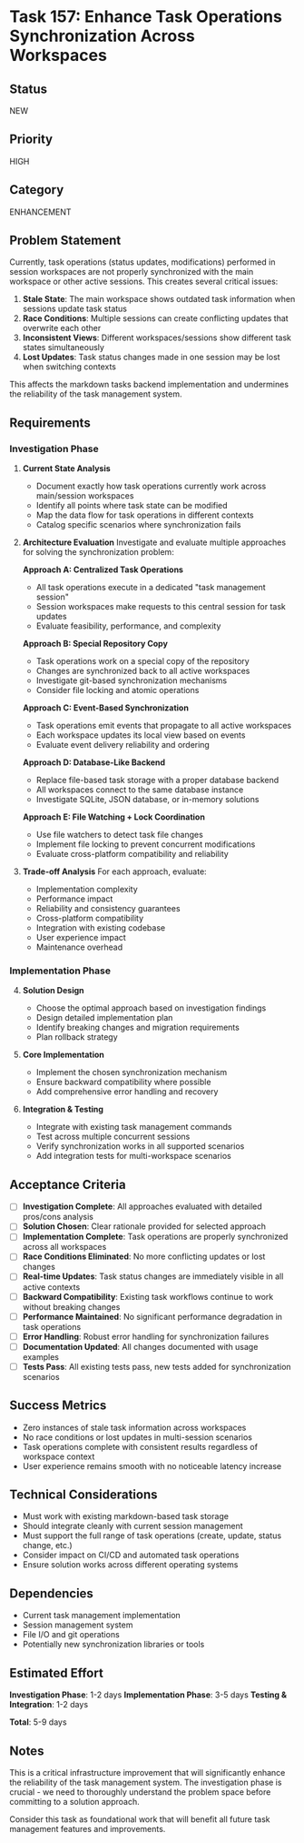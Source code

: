 # Task 157: Enhance Task Operations Synchronization Across Workspaces

## Status

NEW

## Priority

HIGH

## Category

ENHANCEMENT

## Problem Statement

Currently, task operations (status updates, modifications) performed in session workspaces are not properly synchronized with the main workspace or other active sessions. This creates several critical issues:

1. **Stale State**: The main workspace shows outdated task information when sessions update task status
2. **Race Conditions**: Multiple sessions can create conflicting updates that overwrite each other
3. **Inconsistent Views**: Different workspaces/sessions show different task states simultaneously
4. **Lost Updates**: Task status changes made in one session may be lost when switching contexts

This affects the markdown tasks backend implementation and undermines the reliability of the task management system.

## Requirements

### Investigation Phase

1. **Current State Analysis**

   - Document exactly how task operations currently work across main/session workspaces
   - Identify all points where task state can be modified
   - Map the data flow for task operations in different contexts
   - Catalog specific scenarios where synchronization fails

2. **Architecture Evaluation**
   Investigate and evaluate multiple approaches for solving the synchronization problem:

   **Approach A: Centralized Task Operations**

   - All task operations execute in a dedicated "task management session"
   - Session workspaces make requests to this central session for task updates
   - Evaluate feasibility, performance, and complexity

   **Approach B: Special Repository Copy**

   - Task operations work on a special copy of the repository
   - Changes are synchronized back to all active workspaces
   - Investigate git-based synchronization mechanisms
   - Consider file locking and atomic operations

   **Approach C: Event-Based Synchronization**

   - Task operations emit events that propagate to all active workspaces
   - Each workspace updates its local view based on events
   - Evaluate event delivery reliability and ordering

   **Approach D: Database-Like Backend**

   - Replace file-based task storage with a proper database backend
   - All workspaces connect to the same database instance
   - Investigate SQLite, JSON database, or in-memory solutions

   **Approach E: File Watching + Lock Coordination**

   - Use file watchers to detect task file changes
   - Implement file locking to prevent concurrent modifications
   - Evaluate cross-platform compatibility and reliability

3. **Trade-off Analysis**
   For each approach, evaluate:
   - Implementation complexity
   - Performance impact
   - Reliability and consistency guarantees
   - Cross-platform compatibility
   - Integration with existing codebase
   - User experience impact
   - Maintenance overhead

### Implementation Phase

4. **Solution Design**

   - Choose the optimal approach based on investigation findings
   - Design detailed implementation plan
   - Identify breaking changes and migration requirements
   - Plan rollback strategy

5. **Core Implementation**

   - Implement the chosen synchronization mechanism
   - Ensure backward compatibility where possible
   - Add comprehensive error handling and recovery

6. **Integration & Testing**
   - Integrate with existing task management commands
   - Test across multiple concurrent sessions
   - Verify synchronization works in all supported scenarios
   - Add integration tests for multi-workspace scenarios

## Acceptance Criteria

- [ ] **Investigation Complete**: All approaches evaluated with detailed pros/cons analysis
- [ ] **Solution Chosen**: Clear rationale provided for selected approach
- [ ] **Implementation Complete**: Task operations are properly synchronized across all workspaces
- [ ] **Race Conditions Eliminated**: No more conflicting updates or lost changes
- [ ] **Real-time Updates**: Task status changes are immediately visible in all active contexts
- [ ] **Backward Compatibility**: Existing task workflows continue to work without breaking changes
- [ ] **Performance Maintained**: No significant performance degradation in task operations
- [ ] **Error Handling**: Robust error handling for synchronization failures
- [ ] **Documentation Updated**: All changes documented with usage examples
- [ ] **Tests Pass**: All existing tests pass, new tests added for synchronization scenarios

## Success Metrics

- Zero instances of stale task information across workspaces
- No race conditions or lost updates in multi-session scenarios
- Task operations complete with consistent results regardless of workspace context
- User experience remains smooth with no noticeable latency increase

## Technical Considerations

- Must work with existing markdown-based task storage
- Should integrate cleanly with current session management
- Must support the full range of task operations (create, update, status change, etc.)
- Consider impact on CI/CD and automated task operations
- Ensure solution works across different operating systems

## Dependencies

- Current task management implementation
- Session management system
- File I/O and git operations
- Potentially new synchronization libraries or tools

## Estimated Effort

**Investigation Phase**: 1-2 days
**Implementation Phase**: 3-5 days
**Testing & Integration**: 1-2 days

**Total**: 5-9 days

## Notes

This is a critical infrastructure improvement that will significantly enhance the reliability of the task management system. The investigation phase is crucial - we need to thoroughly understand the problem space before committing to a solution approach.

Consider this task as foundational work that will benefit all future task management features and improvements.
